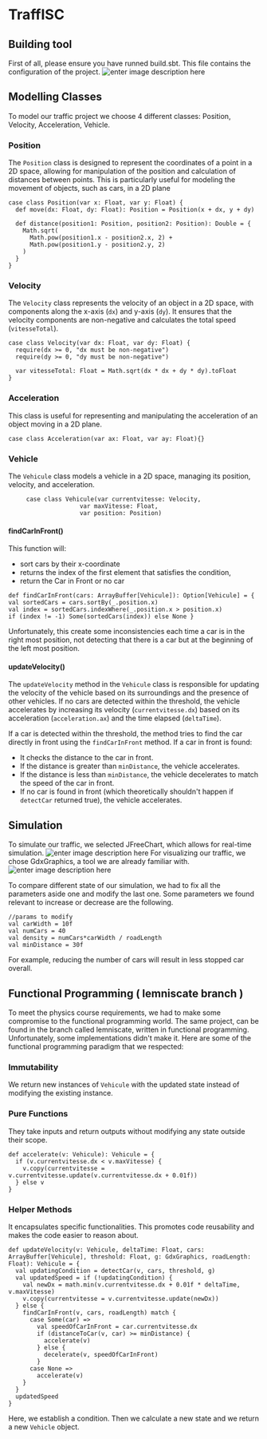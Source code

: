 # TraffISC 
 
## Building tool
First of all, please ensure you have runned build.sbt. This file contains the configuration of the project.
 ![enter image description here](https://i.imgur.com/k4MmBNu.png)
 ## Modelling Classes
 To model our traffic project we choose 4 different classes: Position, Velocity, Acceleration, Vehicle.
 ### Position
The `Position` class is designed to represent the coordinates of a point in a 2D space, allowing for manipulation of the position and calculation of distances between points. This is particularly useful for modeling the movement of objects, such as cars, in a 2D plane

```
case class Position(var x: Float, var y: Float) {
  def move(dx: Float, dy: Float): Position = Position(x + dx, y + dy)

  def distance(position1: Position, position2: Position): Double = {
    Math.sqrt(
      Math.pow(position1.x - position2.x, 2) +
      Math.pow(position1.y - position2.y, 2)
    )
  }
}
```
### Velocity
The `Velocity` class represents the velocity of an object in a 2D space, with components along the x-axis (`dx`) and y-axis (`dy`). It ensures that the velocity components are non-negative and calculates the total speed (`vitesseTotal`).
```
case class Velocity(var dx: Float, var dy: Float) {
  require(dx >= 0, "dx must be non-negative")
  require(dy >= 0, "dy must be non-negative")

  var vitesseTotal: Float = Math.sqrt(dx * dx + dy * dy).toFloat
}
```
### Acceleration
This class is useful for representing and manipulating the acceleration of an object moving in a 2D plane.
```
case class Acceleration(var ax: Float, var ay: Float){}
```

### Vehicle
The `Vehicule` class models a vehicle in a 2D space, managing its position, velocity, and acceleration.
```
	 case class Vehicule(var currentvitesse: Velocity,  
                    var maxVitesse: Float,  
                    var position: Position)
```                    
#### findCarInFront()

This function will:
* sort cars by their x-coordinate
* returns the index of the first element that satisfies the condition,
* return the Car in Front or no car
```
def findCarInFront(cars: ArrayBuffer[Vehicule]): Option[Vehicule] = {
val sortedCars = cars.sortBy(_.position.x)  
val index = sortedCars.indexWhere(_.position.x > position.x)  
if (index != -1) Some(sortedCars(index)) else None }
```
Unfortunately, this create some inconsistencies each time a car is in the right most position, not detecting that there is a car but at the beginning of the left most position.

#### updateVelocity()
The `updateVelocity` method in the `Vehicule` class is responsible for updating the velocity of the vehicle based on its surroundings and the presence of other vehicles.
If no cars are detected within the threshold, the vehicle accelerates by increasing its velocity (`currentvitesse.dx`) based on its acceleration (`acceleration.ax`) and the time elapsed (`deltaTime`).

If a car is detected within the threshold, the method tries to find the car directly in front using the `findCarInFront` method. 
If a car in front is found:
*   It checks the distance to the car in front.
*   If the distance is greater than `minDistance`, the vehicle accelerates.
*   If the distance is less than `minDistance`, the vehicle decelerates to match the speed of the car in front.
*   If no car is found in front (which theoretically shouldn't happen if `detectCar` returned true), the vehicle accelerates.

## Simulation
To simulate our traffic, we selected JFreeChart, which allows for real-time simulation. 
![enter image description here](https://i.imgur.com/w2kj5yU.png)
For visualizing our traffic, we chose GdxGraphics, a tool we are already familiar with.
![enter image description here](https://i.imgur.com/4Sy0bgf.png)

To compare different state of our simulation, we had to fix all the parameters aside one and modify the last one. 
Some parameters we found relevant to increase or decrease are the following.
```
//params to modify   
val carWidth = 10f  
val numCars = 40  
val density = numCars*carWidth / roadLength  
val minDistance = 30f
```
For example, reducing the number of cars will result in less stopped car overall.

## Functional Programming ( lemniscate branch )
To meet the physics course requirements, we had to make some compromise to the functional programming world.
The same project, can be found in the branch called lemniscate, written in functional programming. 
Unfortunately, some implementations didn't make it. 
Here are some of the functional programming paradigm that we respected:
### Immutability
We return new instances of `Vehicule` with the updated state instead of modifying the existing instance.
### Pure Functions
They take inputs and return outputs without modifying any state outside their scope.
```
def accelerate(v: Vehicule): Vehicule = {  
  if (v.currentvitesse.dx < v.maxVitesse) {  
    v.copy(currentvitesse = v.currentvitesse.update(v.currentvitesse.dx + 0.01f))  
  } else v  
}
```
### Helper Methods
It encapsulates specific functionalities. This promotes code reusability and makes the code easier to reason about.
```
def updateVelocity(v: Vehicule, deltaTime: Float, cars: ArrayBuffer[Vehicule], threshold: Float, g: GdxGraphics, roadLength: Float): Vehicule = {
  val updatingCondition = detectCar(v, cars, threshold, g)
  val updatedSpeed = if (!updatingCondition) {
    val newDx = math.min(v.currentvitesse.dx + 0.01f * deltaTime, v.maxVitesse)
    v.copy(currentvitesse = v.currentvitesse.update(newDx))
  } else {
    findCarInFront(v, cars, roadLength) match {
      case Some(car) =>
        val speedOfCarInFront = car.currentvitesse.dx
        if (distanceToCar(v, car) >= minDistance) {
          accelerate(v)
        } else {
          decelerate(v, speedOfCarInFront)
        }
      case None =>
        accelerate(v)
    }
  }
  updatedSpeed
}
```
Here, we establish a condition. Then we calculate a new state and we return a new `Vehicle` object.

                   
              
